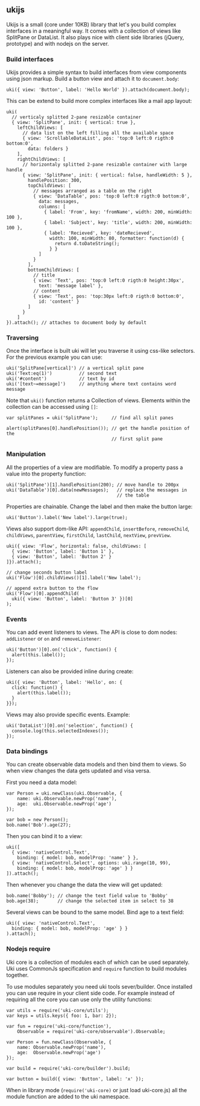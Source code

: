 ## ukijs

Ukijs is a small (core under 10KB) library that let's you build complex
interfaces in a meaningful way. It comes with a collection
of views like SplitPane or DataList. It also plays nice with client side
libraries (jQuery, prototype) and with nodejs on the server.

### Build interfaces

Ukijs provides a simple syntax to build interfaces from view components
using json markup. Build a button view and attach it to `document.body`:

    uki({ view: 'Button', label: 'Hello World' }).attach(document.body);

This can be extend to build more complex interfaces like a mail app layout:

    uki(
      // verticaly splitted 2-pane resizable container
      { view: 'SplitPane', init: { vertical: true },
        leftChildViews: [
          // data list on the left filling all the available space
          { view: 'ScrollableDataList', pos: 'top:0 left:0 rigth:0 bottom:0',
            data: folders }
        ],
        rightChildViews: [
          // horizontaly splitted 2-pane resizable container with large handle
          { view: 'SplitPane', init: { vertical: false, handleWidth: 5 },
            handlePosition: 300,
            topChildViews: [
              // messages arranged as a table on the right
              { view: 'DataTable', pos: 'top:0 left:0 rigth:0 bottom:0',
                data: messages,
                columns: [
                  { label: 'From', key: 'fromName', width: 200, minWidth: 100 },
                  { label: 'Subject', key: 'title', width: 200, minWidth: 100 },
                  { label: 'Recieved', key: 'dateRecieved',
                    width: 100, minWidth: 80, formatter: function(d) {
                      return d.toDateString();
                    } }
                ]
              }
            ],
            bottomChildViews: [
              // title
              { view: 'Text', pos: 'top:0 left:0 rigth:0 height:30px',
                text: 'message label' },
              // content
              { view: 'Text', pos: 'top:30px left:0 rigth:0 bottom:0',
                id: 'content' }
            ]
          }
        ]
    }).attach(); // attaches to document body by default

### Traversing

Once the interface is built uki will let you traverse it using css-like
selectors. For the previous example you can use:

    uki('SplitPane[vertical]') // a vertical split pane
    uki('Text:eq(1)')          // second text
    uki('#content')            // text by id
    uki('[text~=message]')     // anything where text contains word message

Note that `uki()` function returns a Collection of views. Elements within
the collection can be accessed using `[]`:

    var splitPanes = uki('SplitPane');     // find all split panes

    alert(splitPanes[0].handlePosition()); // get the handle position of the
                                           // first split pane

### Manipulation

All the properties of a view are modifiable. To modify a property pass a
value into the property function:

    uki('SplitPane')[1].handlePosition(200); // move handle to 200px
    uki('DataTable')[0].data(newMessages);   // replace the messages in
                                             // the table

Properties are chainable. Change the label and then make the button large:

    uki('Button').label('New label').large(true);

Views also support dom-like API: `appendChild`, `insertBefore`, `removeChild`,
`childViews`, `parentView`, `firstChild`, `lastChild`, `nextView`, `prevView`.

    uki({ view: 'Flow', horizontal: false, childViews: [
      { view: 'Button', label: 'Button 1' },
      { view: 'Button', label: 'Button 2' }
    ]}).attach();

    // change seconds button label
    uki('Flow')[0].childViews()[1].label('New label');

    // append extra button to the flow
    uki('Flow')[0].appendChild(
      uki({ view: 'Button', label: 'Button 3' })[0]
    );

### Events

You can add event listeners to views. The API is close to dom nodes:
`addListener` or `on` and `removeListener`:

    uki('Button')[0].on('click', function() {
      alert(this.label());
    });

Listeners can also be provided inline during create:

    uki({ view: 'Button', label: 'Hello', on: {
      click: function() {
        alert(this.label());
      }
    }});

Views may also provide specific events. Example:

    uki('DataList')[0].on('selection', function() {
      console.log(this.selectedIndexes());
    });

### Data bindings

You can create observable data models and then bind them to views. So
when view changes the data gets updated and visa versa.

First you need a data model:

    var Person = uki.newClass(uki.Observable, {
        name: uki.Observable.newProp('name'),
        age:  uki.Observable.newProp('age')
    });

    var bob = new Person();
    bob.name('Bob').age(27);

Then you can bind it to a view:

    uki([
      { view: 'nativeControl.Text',
        binding: { model: bob, modelProp: 'name' } },
      { view: 'nativeControl.Select', options: uki.range(10, 99),
        binding: { model: bob, modelProp: 'age' } }
    ]).attach();

Then whenever you change the data the view will get updated:

    bob.name('Bobby'); // change the text field value to 'Bobby'
    bob.age(38);       // change the selected item in select to 38

Several views can be bound to the same model. Bind age to a text field:

    uki({ view: 'nativeControl.Text',
      binding: { model: bob, modelProp: 'age' } }
    ).attach();

### Nodejs require

Uki core is a collection of modules each of which can be used separately. Uki
uses CommonJs specification and `require` function to build modules together.

To use modules separately you need uki tools sever/builder. Once installed you
can use require in your client side code. For example instead of requiring
all the core you can use only the utility functions:

    var utils = require('uki-core/utils');
    var keys = utils.keys({ foo: 1, bar: 2});

    var fun = require('uki-core/function'),
        Observable = require('uki-core/observable').Observable;

    var Person = fun.newClass(Observable, {
        name: Observable.newProp('name'),
        age:  Observable.newProp('age')
    });

    var build = require('uki-core/builder').build;

    var button = build({ view: 'Button', label: 'x' });

When in library mode (`require('uki-core)` or just load uki-core.js) all the
module function are added to the uki namespace.
